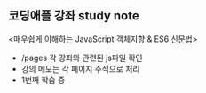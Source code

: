 ## 코딩애플 강좌 study note

<매우쉽게 이해하는 JavaScript 객체지향 & ES6 신문법> <br/>

-   /pages 각 강좌와 관련된 js파일 확인
-   강의 메모는 각 페이지 주석으로 처리
-   1번째 학습 중
